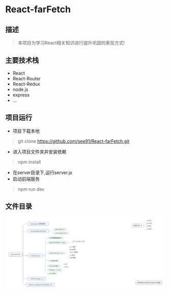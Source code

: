 # React-farFetch

## 描述
> 本项目为学习React相关知识进行提升巩固的表现方式! 

## 主要技术栈
- React
- React-Router
- React-Redux
- node.js
- express
- ...


## 项目运行
- 项目下载本地
> git clone https://github.com/see91/React-farFetch.git
- 进入项目文件夹并安装依赖
> npm install 
- 在server目录下,运行server.js
- 启动前端服务
> npm run dev



## 文件目录
![Alt text](./src/static/img/React-farFetch.png)
